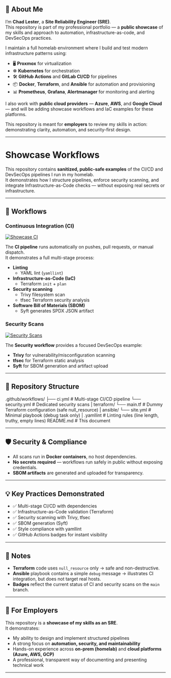 ## 👋 About Me

I’m **Chad Lester**, a **Site Reliability Engineer (SRE)**.  
This repository is part of my professional portfolio — a **public showcase** of my skills and approach to automation, infrastructure-as-code, and DevSecOps practices.  

I maintain a full homelab environment where I build and test modern infrastructure patterns using:  
- 🖥️ **Proxmox** for virtualization  
- ☸️ **Kubernetes** for orchestration  
- 🛠️ **GitHub Actions** and **GitLab CI/CD** for pipelines  
- 📦 **Docker**, **Terraform**, and **Ansible** for automation and provisioning  
- 📊 **Prometheus**, **Grafana**, **Alertmanager** for monitoring and alerting  

I also work with **public cloud providers** — **Azure**, **AWS**, and **Google Cloud** — and will be adding showcase workflows and IaC examples for these platforms.  

This repository is meant for **employers** to review my skills in action: demonstrating clarity, automation, and security-first design.

---

# Showcase Workflows

This repository contains **sanitized, public-safe examples** of the CI/CD and DevSecOps pipelines I run in my homelab.  
It demonstrates how I structure pipelines, enforce security scanning, and integrate Infrastructure-as-Code checks — without exposing real secrets or infrastructure.

---

## 🚀 Workflows

### Continuous Integration (CI)
[![Showcase CI](https://github.com/chadalanlester/showcase/actions/workflows/ci.yml/badge.svg?branch=main)](https://github.com/chadalanlester/showcase/actions/workflows/ci.yml)

The **CI pipeline** runs automatically on pushes, pull requests, or manual dispatch.  
It demonstrates a full multi-stage process:

- **Linting**  
  - YAML lint (`yamllint`)
- **Infrastructure-as-Code (IaC)**  
  - Terraform `init` + `plan`
- **Security scanning**  
  - Trivy filesystem scan
  - tfsec Terraform security analysis
- **Software Bill of Materials (SBOM)**  
  - Syft generates SPDX JSON artifact

### Security Scans
[![Security Scans](https://github.com/chadalanlester/showcase/actions/workflows/security.yml/badge.svg?branch=main)](https://github.com/chadalanlester/showcase/actions/workflows/security.yml)

The **Security workflow** provides a focused DevSecOps example:
- **Trivy** for vulnerability/misconfiguration scanning
- **tfsec** for Terraform static analysis
- **Syft** for SBOM generation and artifact upload

---

## 📂 Repository Structure
.github/workflows/
├── ci.yml         # Multi-stage CI/CD pipeline
└── security.yml   # Dedicated security scans
|
terraform/
└── main.tf        # Dummy Terraform configuration (safe null_resource)
|
ansible/
└── site.yml       # Minimal playbook (debug task only)
|
.yamllint            # Linting rules (line length, truthy, empty lines)
README.md            # This document

---

## 🛡️ Security & Compliance

- All scans run in **Docker containers**, no host dependencies.  
- **No secrets required** — workflows run safely in public without exposing credentials.  
- **SBOM artifacts** are generated and uploaded for transparency.  

---

## 💡 Key Practices Demonstrated

- ✅ Multi-stage CI/CD with dependencies  
- ✅ Infrastructure-as-Code validation (Terraform)  
- ✅ Security scanning with Trivy, tfsec  
- ✅ SBOM generation (Syft)  
- ✅ Style compliance with yamllint  
- ✅ GitHub Actions badges for instant visibility  

---

## 📖 Notes

- **Terraform** code uses `null_resource` only → safe and non-destructive.  
- **Ansible** playbook contains a simple `debug` message → illustrates CI integration, but does not target real hosts.  
- **Badges** reflect the current status of CI and security scans on the `main` branch.  

---

## 👀 For Employers

This repository is a **showcase of my skills as an SRE**.  
It demonstrates:
- My ability to design and implement structured pipelines  
- A strong focus on **automation, security, and maintainability**  
- Hands-on experience across **on-prem (homelab)** and **cloud platforms (Azure, AWS, GCP)**  
- A professional, transparent way of documenting and presenting technical work  

---
